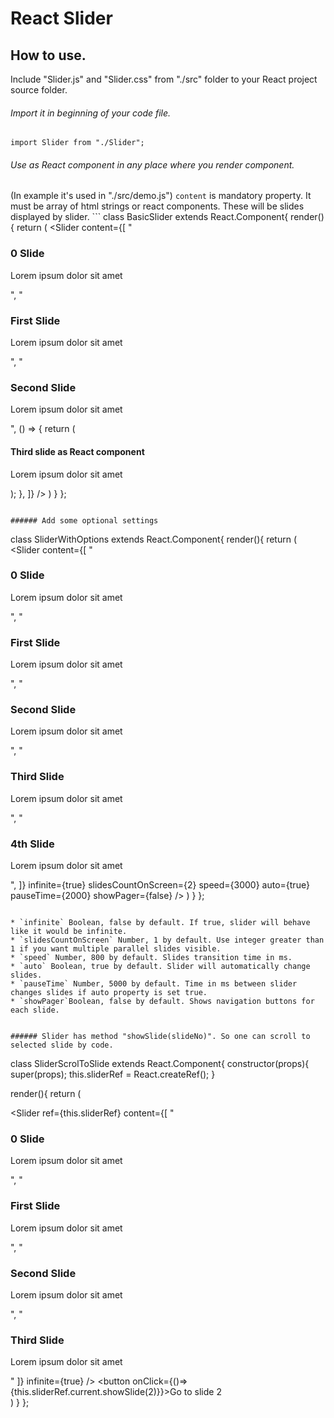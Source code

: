# React Slider

## How to use.
Include "Slider.js" and "Slider.css" from "./src" folder to your React project source folder.

###### Import it in beginning of your code file.
`import Slider from "./Slider";`


###### Use as React component in any place where you render component.
(In example it's used in "./src/demo.js")
`content` is mandatory property. It must be array of html strings or react components. These will be slides displayed by slider.
	```
  class BasicSlider extends React.Component{
  render(){
    return (
      <Slider content={[
        "<h3>0  Slide</h3><p> Lorem ipsum dolor sit amet </p> ",
        "<h3>First Slide</h3><p> Lorem ipsum dolor sit amet </p> ",
        "<h3>Second  Slide</h3><p> Lorem ipsum dolor sit amet </p> ",
        () => {
        return (
          <div>
            <h4>Third slide as React component</h4>
            <p> Lorem ipsum dolor sit amet </p>
          </div>
        );
      },
      ]} />
    )
  }
};
  ```

###### Add some optional settings
```
class SliderWithOptions extends React.Component{
  render(){
    return (
      <Slider 
      content={[
        "<h3>0  Slide</h3><p> Lorem ipsum dolor sit amet </p> ",
        "<h3>First Slide</h3><p> Lorem ipsum dolor sit amet </p> ",
        "<h3>Second  Slide</h3><p> Lorem ipsum dolor sit amet </p> ",
        "<h3>Third  Slide</h3><p> Lorem ipsum dolor sit amet </p> ",
        "<h3>4th  Slide</h3><p> Lorem ipsum dolor sit amet </p> ",
      ]} 
      infinite={true}
      slidesCountOnScreen={2}
      speed={3000}
      auto={true}
      pauseTime={2000}
      showPager={false}
      />
    )
  }
};
```

* `infinite` Boolean, false by default. If true, slider will behave like it would be infinite.
* `slidesCountOnScreen` Number, 1 by default. Use integer greater than 1 if you want multiple parallel slides visible.
* `speed` Number, 800 by default. Slides transition time in ms.
* `auto` Boolean, true by default. Slider will automatically change slides.
* `pauseTime` Number, 5000 by default. Time in ms between slider changes slides if auto property is set true.
* `showPager`Boolean, false by default. Shows navigation buttons for each slide.


###### Slider has method "showSlide(slideNo)". So one can scroll to selected slide by code.
```
class SliderScrolToSlide extends React.Component{
  constructor(props){
    super(props);
    this.sliderRef = React.createRef();
  }

  render(){
    return (
      <div>
        <Slider 
        ref={this.sliderRef}
        content={[
          "<h3>0  Slide</h3><p> Lorem ipsum dolor sit amet </p> ",
          "<h3>First Slide</h3><p> Lorem ipsum dolor sit amet </p> ",
          "<h3>Second  Slide</h3><p> Lorem ipsum dolor sit amet </p> ",
          "<h3>Third  Slide</h3><p> Lorem ipsum dolor sit amet </p> "
        ]} 
        infinite={true}
        />
        <button onClick={()=>{this.sliderRef.current.showSlide(2)}}>Go to slide 2</button>
      </div>
    )
  }
};
```

